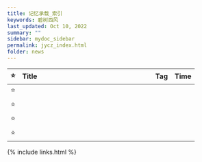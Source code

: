 ```yaml
---
title: 记忆承载_索引
keywords: 碧树西风
last_updated: Oct 10, 2022
summary: ""
sidebar: mydoc_sidebar
permalink: jycz_index.html
folder: news
---
```





| ⭐           | Title &emsp;&emsp;&emsp;&emsp;&emsp;&emsp;&emsp;&emsp;&emsp;&emsp;&emsp;&emsp;&emsp;&emsp;&emsp;&emsp; | Tag          | Time          |
| ----------- | ----------- | ----------- | ----------- |
| ⭐           |  |  |  |
| ⭐           |  |  |  |
| ⭐           |  |  |  |
| ⭐           |  |  |  |


{% include links.html %}
